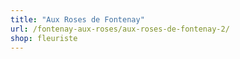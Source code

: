 ```yaml
---
title: "Aux Roses de Fontenay"
url: /fontenay-aux-roses/aux-roses-de-fontenay-2/
shop: fleuriste
---
```


